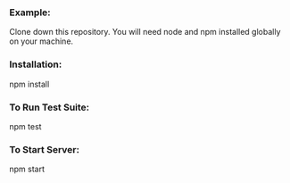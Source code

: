 ### Example:
Clone down this repository. You will need node and npm installed globally on your machine.

### Installation:

npm install

### To Run Test Suite:

npm test

### To Start Server:

npm start

